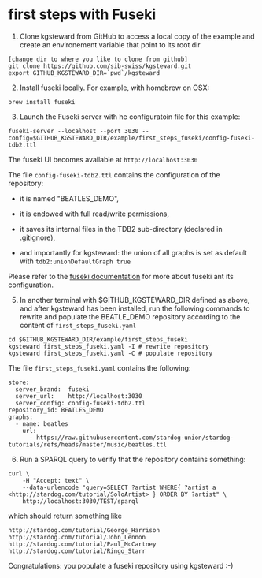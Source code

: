 # first steps with Fuseki

1. Clone kgsteward from GitHub to access a local copy of the example and create an environement variable that point to its root dir 

```
[change dir to where you like to clone from github]
git clone https://github.com/sib-swiss/kgsteward.git
export GITHUB_KGSTEWARD_DIR=`pwd`/kgsteward
```

2. Install fuseki locally. For example, with homebrew on OSX:

```
brew install fuseki
```

3. Launch the Fuseki server with he configuratoin file for this example:

```
fuseki-server --localhost --port 3030 --config=$GITHUB_KGSTEWARD_DIR/example/first_steps_fuseki/config-fuseki-tdb2.ttl
```

The fuseki UI becomes available at `http://localhost:3030`

The file `config-fuseki-tdb2.ttl` contains the configuration of the repository:

* it is named "BEATLES_DEMO",

* it is endowed with full read/write permissions,

* it saves its internal files in the TDB2 sub-directory (declared in .gitignore),

* and importantly for kgsteward: the union of all graphs is set as default with `tdb2:unionDefaultGraph true`

Please refer to the [fuseki documentation](https://jena.apache.org/documentation/fuseki2) for more about fuseki ant its configuration.

5. In another terminal with $GITHUB_KGSTEWARD_DIR defined as above, and after kgsteward has been installed, run the following commands to rewrite and populate the BEATLE_DEMO repository according to the content of `first_steps_fuseki.yaml`

```
cd $GITHUB_KGSTEWARD_DIR/example/first_steps_fuseki
kgsteward first_steps_fuseki.yaml -I # rewrite repository
kgsteward first_steps_fuseki.yaml -C # populate repository
```

The file `first_steps_fuseki.yaml` contains the following:

```
store:
  server_brand:  fuseki
  server_url:    http://localhost:3030
  server_config: config-fuseki-tdb2.ttl 
repository_id: BEATLES_DEMO
graphs:
  - name: beatles
    url:
      - https://raw.githubusercontent.com/stardog-union/stardog-tutorials/refs/heads/master/music/beatles.ttl
```

6. Run a SPARQL query to verify that the repository contains something:

```
curl \
	-H "Accept: text" \
	--data-urlencode "query=SELECT ?artist WHERE{ ?artist a <http://stardog.com/tutorial/SoloArtist> } ORDER BY ?artist" \
	http://localhost:3030/TEST/sparql
```

which should return something like

```
http://stardog.com/tutorial/George_Harrison
http://stardog.com/tutorial/John_Lennon
http://stardog.com/tutorial/Paul_McCartney
http://stardog.com/tutorial/Ringo_Starr
```

Congratulations: you populate a fuseki repository using kgsteward :-)







